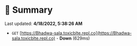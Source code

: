 # 📖 Summary
Last updated: **4/18/2022, 5:38:26 AM**

- `GET` [https://Bhadwa-sala.toxicblte.repl.co](https://Bhadwa-sala.toxicblte.repl.co) - **Down** (629ms)
